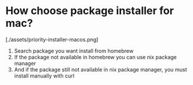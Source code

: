 # How choose package installer for mac?

[./assets/priority-installer-macos.png]

1. Search package you want install from homebrew
2. If the package not available in homebrew you can use nix package manager
3. And if the package still not available in nix package manager, you must install manually with curl
